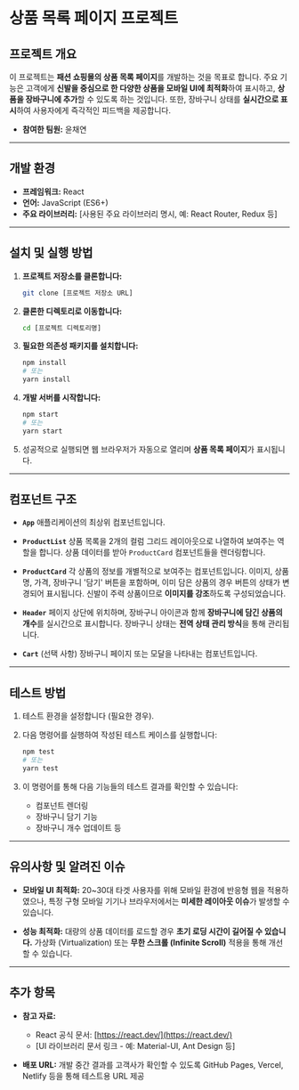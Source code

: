 # 상품 목록 페이지 프로젝트

## 프로젝트 개요

이 프로젝트는 **패션 쇼핑몰의 상품 목록 페이지**를 개발하는 것을 목표로 합니다.
주요 기능은 고객에게 **신발을 중심으로 한 다양한 상품을 모바일 UI에 최적화**하여 표시하고,
**상품을 장바구니에 추가**할 수 있도록 하는 것입니다.
또한, 장바구니 상태를 **실시간으로 표시**하여 사용자에게 즉각적인 피드백을 제공합니다.

- **참여한 팀원:** 윤채연

---

## 개발 환경

- **프레임워크:** React
- **언어:** JavaScript (ES6+)
- **주요 라이브러리:** [사용된 주요 라이브러리 명시, 예: React Router, Redux 등]

---

## 설치 및 실행 방법

1. **프로젝트 저장소를 클론합니다:**

    ```bash
    git clone [프로젝트 저장소 URL]
    ```

2. **클론한 디렉토리로 이동합니다:**

    ```bash
    cd [프로젝트 디렉토리명]
    ```

3. **필요한 의존성 패키지를 설치합니다:**

    ```bash
    npm install
    # 또는
    yarn install
    ```

4. **개발 서버를 시작합니다:**

    ```bash
    npm start
    # 또는
    yarn start
    ```

5. 성공적으로 실행되면 웹 브라우저가 자동으로 열리며 **상품 목록 페이지**가 표시됩니다.

---

## 컴포넌트 구조

- **`App`**
  애플리케이션의 최상위 컴포넌트입니다.

- **`ProductList`**
  상품 목록을 2개의 컬럼 그리드 레이아웃으로 나열하여 보여주는 역할을 합니다.
  상품 데이터를 받아 `ProductCard` 컴포넌트들을 렌더링합니다.

- **`ProductCard`**
  각 상품의 정보를 개별적으로 보여주는 컴포넌트입니다.
  이미지, 상품명, 가격, 장바구니 '담기' 버튼을 포함하며,
  이미 담은 상품의 경우 버튼의 상태가 변경되어 표시됩니다.
  신발이 주력 상품이므로 **이미지를 강조**하도록 구성되었습니다.

- **`Header`**
  페이지 상단에 위치하며, 장바구니 아이콘과 함께 **장바구니에 담긴 상품의 개수**를 실시간으로 표시합니다.
  장바구니 상태는 **전역 상태 관리 방식**을 통해 관리됩니다.

- **`Cart`** (선택 사항)
  장바구니 페이지 또는 모달을 나타내는 컴포넌트입니다.

---

## 테스트 방법

1. 테스트 환경을 설정합니다 (필요한 경우).

2. 다음 명령어를 실행하여 작성된 테스트 케이스를 실행합니다:

    ```bash
    npm test
    # 또는
    yarn test
    ```

3. 이 명령어를 통해 다음 기능들의 테스트 결과를 확인할 수 있습니다:
   - 컴포넌트 렌더링
   - 장바구니 담기 기능
   - 장바구니 개수 업데이트 등

---

## 유의사항 및 알려진 이슈

- **모바일 UI 최적화:**
  20~30대 타겟 사용자를 위해 모바일 환경에 반응형 웹을 적용하였으나,
  특정 구형 모바일 기기나 브라우저에서는 **미세한 레이아웃 이슈**가 발생할 수 있습니다.

- **성능 최적화:**
  대량의 상품 데이터를 로드할 경우 **초기 로딩 시간이 길어질 수 있습니다.**
  가상화 (Virtualization) 또는 **무한 스크롤 (Infinite Scroll)** 적용을 통해 개선할 수 있습니다.

---

## 추가 항목

- **참고 자료:**
  - React 공식 문서: [https://react.dev/](https://react.dev/)
  - [UI 라이브러리 문서 링크 - 예: Material-UI, Ant Design 등]

- **배포 URL:**
  개발 중간 결과를 고객사가 확인할 수 있도록 GitHub Pages, Vercel, Netlify 등을 통해 테스트용 URL 제공
